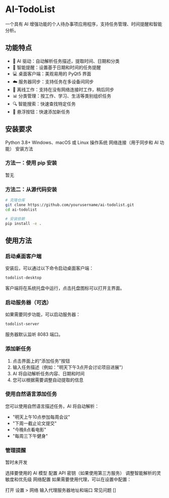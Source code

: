 # AI-TodoList
一个具有 AI 增强功能的个人待办事项应用程序，支持任务管理、时间提醒和智能分析。

## 功能特点
- 🧠 AI 驱动：自动解析任务描述，提取时间、日期和分类
- 🔔 智能提醒：设置基于日期和时间的任务提醒
- 💻 桌面客户端：美观易用的 PyQt5 界面
- ☁️ 服务器同步：支持任务在多设备间同步
- 🔄 离线工作：支持在没有网络连接时工作，稍后同步
- 📊 分类管理：按工作、学习、生活等类别组织任务
- 🔍 智能搜索：快速查找特定任务
- 🚀 悬浮按钮：快速添加新任务
## 安装要求
Python 3.8+
Windows、macOS 或 Linux 操作系统
网络连接（用于同步和 AI 功能）
安装方法
### 方法一：使用 pip 安装
暂无

### 方法二：从源代码安装
```bash
# 克隆仓库
git clone https://github.com/yourusername/ai-todolist.git
cd ai-todolist

# 安装依赖
pip install -e .
```
## 使用方法
### 启动桌面客户端
安装后，可以通过以下命令启动桌面客户端：
```bash
todolist-desktop
```
客户端将在系统托盘中运行，点击托盘图标可以打开主界面。

### 启动服务器（可选）
如果需要同步功能，可以启动服务器：
```bash
todolist-server
```
服务器默认监听 8083 端口。

### 添加新任务
1. 点击界面上的"添加任务"按钮
2. 输入任务描述（例如："明天下午3点开会讨论项目进展"）
3. AI 将自动解析任务内容、日期和时间
4. 您可以根据需要调整自动提取的信息

### 使用自然语言添加任务
您可以使用自然语言描述任务，AI 将自动解析：
- "明天上午10点参加每周会议"
- "下周一截止论文提交"
- "今晚8点看电影"
- "每周三下午健身"

### 管理提醒
暂时未开发

选择要使用的 AI 模型
配置 API 密钥（如果使用第三方服务）
调整智能解析的灵敏度和优先级
网络配置
如果需要使用代理，可以在设置中配置：

打开 设置 > 网络
输入代理服务器地址和端口
常见问题
[]
